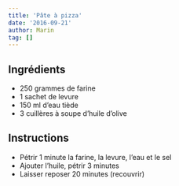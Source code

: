 ```yaml
---
title: 'Pâte à pizza'
date: '2016-09-21'
author: Marin
tag: []
---
```

## Ingrédients
- 250 grammes de farine
- 1 sachet de levure
- 150 ml d’eau tiède
- 3 cuillères à soupe d’huile d’olive

## Instructions
- Pétrir 1 minute la farine, la levure, l’eau et le sel
- Ajouter l’huile, pétrir 3 minutes
- Laisser reposer 20 minutes (recouvrir)

